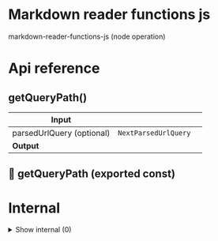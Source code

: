 # Markdown reader functions js

markdown-reader-functions-js (node operation)



# Api reference

## getQueryPath()

| Input      |    |    |
| ---------- | -- | -- |
| parsedUrlQuery (optional) | `NextParsedUrlQuery` |  |
| **Output** |    |    |



## 📄 getQueryPath (exported const)

# Internal

<details><summary>Show internal (0)</summary>
  
  
  </details>


